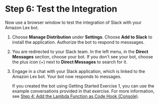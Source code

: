 # Step 6: Test the Integration<a name="slack-bot-test"></a>

Now use a browser window to test the integration of Slack with your Amazon Lex bot\. 

1. Choose **Manage Distribution** under **Settings**\. Choose **Add to Slack** to install the application\. Authorize the bot to respond to messsages\.

1. You are redirected to your Slack team\. In the left menu, in the **Direct Messages** section, choose your bot\. If you don't see your bot, choose the plus icon \(\+\) next to **Direct Messages** to search for it\.

1. Engage in a chat with your Slack application, which is linked to the Amazon Lex bot\. Your bot now responds to messages\.

   If you created the bot using Getting Started Exercise 1, you can use the example conversations provided in that exercise\. For more information, see [Step 4: Add the Lambda Function as Code Hook \(Console\)](gs-bp-create-integrate.md)\.